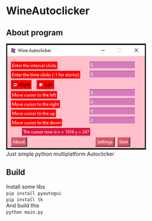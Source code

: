 # WineAutoclicker
## About program
![Screenshot](https://github.com/AndreyBatuev/WineAutoclicker/raw/main/readmeFiles/screenshot.png) <br>
Just simple python multiplatform Autoclicker
## Build 
Install some libs<br/>
`pip install pyautogui`<br/>
`pip install tk`<br/>
And build this<br/>
`python main.py`

